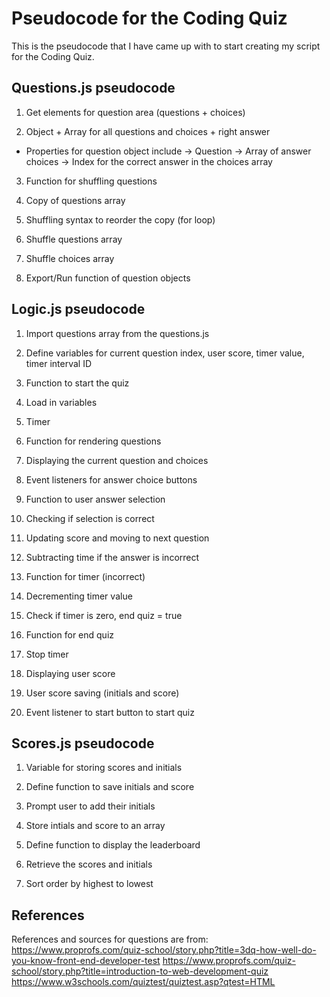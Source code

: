 # Pseudocode for the Coding Quiz
This is the pseudocode that I have came up with to start creating
my script for the Coding Quiz.

## Questions.js pseudocode
1. Get elements for question area (questions + choices)

2. Object + Array for all questions and choices + right answer
- Properties for question object include
-> Question
-> Array of answer choices
-> Index for the correct answer in the choices array

3. Function for shuffling questions
4. Copy of questions array
5. Shuffling syntax to reorder the copy (for loop)

6. Shuffle questions array 
7. Shuffle choices array

8. Export/Run function of question objects

## Logic.js pseudocode
1. Import questions array from the questions.js

2. Define variables for current question index, user score, timer value, timer interval ID

3. Function to start the quiz
4. Load in variables
5. Timer 

6. Function for rendering questions
7. Displaying the current question and choices
8. Event listeners for answer choice buttons

9. Function to user answer selection
10. Checking if selection is correct
11. Updating score and moving to next question
12. Subtracting time if the answer is incorrect

13. Function for timer (incorrect)
14. Decrementing timer value
15. Check if timer is zero, end quiz = true

16. Function for end quiz
17. Stop timer
18. Displaying user score
19. User score saving (initials and score)

20. Event listener to start button to start quiz

## Scores.js pseudocode
1. Variable for storing scores and initials

2. Define function to save initials and score
3. Prompt user to add their initials
4. Store intials and score to an array

5. Define function to display the leaderboard
6. Retrieve the scores and initials
7. Sort order by highest to lowest

## References 
References and sources for questions are from:
https://www.proprofs.com/quiz-school/story.php?title=3dq-how-well-do-you-know-front-end-developer-test
https://www.proprofs.com/quiz-school/story.php?title=introduction-to-web-development-quiz
https://www.w3schools.com/quiztest/quiztest.asp?qtest=HTML


